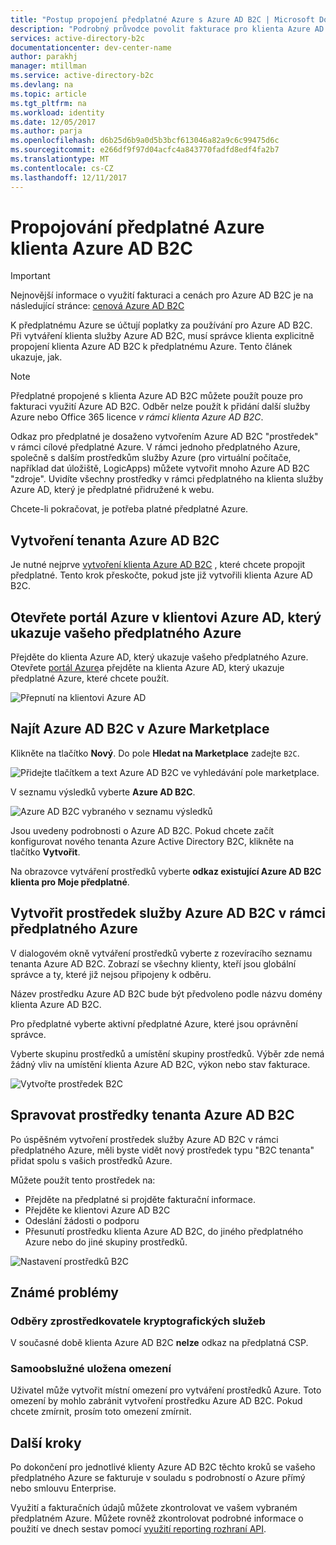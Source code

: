 ```yaml
---
title: "Postup propojení předplatné Azure s Azure AD B2C | Microsoft Docs"
description: "Podrobný průvodce povolit fakturace pro klienta Azure AD B2C do předplatného Azure."
services: active-directory-b2c
documentationcenter: dev-center-name
author: parakhj
manager: mtillman
ms.service: active-directory-b2c
ms.devlang: na
ms.topic: article
ms.tgt_pltfrm: na
ms.workload: identity
ms.date: 12/05/2017
ms.author: parja
ms.openlocfilehash: d6b25d6b9a0d5b3bcf613046a82a9c6c99475d6c
ms.sourcegitcommit: e266df9f97d04acfc4a843770fadfd8edf4fa2b7
ms.translationtype: MT
ms.contentlocale: cs-CZ
ms.lasthandoff: 12/11/2017
---
```

# <a name="linking-an-azure-subscription-to-an-azure-ad-b2c-tenant"></a>Propojování předplatné Azure klienta Azure AD B2C

> [!IMPORTANT]
> Nejnovější informace o využití fakturaci a cenách pro Azure AD B2C je na následující stránce: [cenová Azure AD B2C](https://azure.microsoft.com/pricing/details/active-directory-b2c/)

K předplatnému Azure se účtují poplatky za používání pro Azure AD B2C. Při vytváření klienta služby Azure AD B2C, musí správce klienta explicitně propojení klienta Azure AD B2C k předplatnému Azure. Tento článek ukazuje, jak.

> [!NOTE]
> Předplatné propojené s klienta Azure AD B2C můžete použít pouze pro fakturaci využití Azure AD B2C. Odběr nelze použít k přidání další služby Azure nebo Office 365 licence *v rámci klienta Azure AD B2C*.

 Odkaz pro předplatné je dosaženo vytvořením Azure AD B2C "prostředek" v rámci cílové předplatné Azure. V rámci jednoho předplatného Azure, společně s dalším prostředkům služby Azure (pro virtuální počítače, například dat úložiště, LogicApps) můžete vytvořit mnoho Azure AD B2C "zdroje". Uvidíte všechny prostředky v rámci předplatného na klienta služby Azure AD, který je předplatné přidružené k webu.

Chcete-li pokračovat, je potřeba platné předplatné Azure.

## <a name="create-an-azure-ad-b2c-tenant"></a>Vytvoření tenanta Azure AD B2C

Je nutné nejprve [vytvoření klienta Azure AD B2C](active-directory-b2c-get-started.md) , které chcete propojit předplatné. Tento krok přeskočte, pokud jste již vytvořili klienta Azure AD B2C.

## <a name="open-azure-portal-in-the-azure-ad-tenant-that-shows-your-azure-subscription"></a>Otevřete portál Azure v klientovi Azure AD, který ukazuje vašeho předplatného Azure

Přejděte do klienta Azure AD, který ukazuje vašeho předplatného Azure. Otevřete [portál Azure](https://portal.azure.com)a přejděte na klienta Azure AD, který ukazuje předplatné Azure, které chcete použít.

![Přepnutí na klientovi Azure AD](./media/active-directory-b2c-how-to-enable-billing/SelectAzureADTenant.png)

## <a name="find-azure-ad-b2c-in-the-azure-marketplace"></a>Najít Azure AD B2C v Azure Marketplace

Klikněte na tlačítko **Nový**. Do pole **Hledat na Marketplace** zadejte `B2C`.

![Přidejte tlačítkem a text Azure AD B2C ve vyhledávání pole marketplace.](../../includes/media/active-directory-b2c-create-tenant/find-azure-ad-b2c.png)

V seznamu výsledků vyberte **Azure AD B2C**.

![Azure AD B2C vybraného v seznamu výsledků](../../includes/media/active-directory-b2c-create-tenant/find-azure-ad-b2c-result.png)

Jsou uvedeny podrobnosti o Azure AD B2C. Pokud chcete začít konfigurovat nového tenanta Azure Active Directory B2C, klikněte na tlačítko **Vytvořit**.

Na obrazovce vytváření prostředků vyberte **odkaz existující Azure AD B2C klienta pro Moje předplatné**.

## <a name="create-an-azure-ad-b2c-resource-within-the-azure-subscription"></a>Vytvořit prostředek služby Azure AD B2C v rámci předplatného Azure

V dialogovém okně vytváření prostředků vyberte z rozevíracího seznamu tenanta Azure AD B2C. Zobrazí se všechny klienty, kteří jsou globální správce a ty, které již nejsou připojeny k odběru.

Název prostředku Azure AD B2C bude být předvoleno podle názvu domény klienta Azure AD B2C.

Pro předplatné vyberte aktivní předplatné Azure, které jsou oprávnění správce.

Vyberte skupinu prostředků a umístění skupiny prostředků. Výběr zde nemá žádný vliv na umístění klienta Azure AD B2C, výkon nebo stav fakturace.

![Vytvořte prostředek B2C](./media/active-directory-b2c-how-to-enable-billing/createresourceb2c.png)

## <a name="manage-your-azure-ad-b2c-tenent-resources"></a>Spravovat prostředky tenanta Azure AD B2C

Po úspěšném vytvoření prostředek služby Azure AD B2C v rámci předplatného Azure, měli byste vidět nový prostředek typu "B2C tenanta" přidat spolu s vašich prostředků Azure.

Můžete použít tento prostředek na:

- Přejděte na předplatné si projděte fakturační informace.
- Přejděte ke klientovi Azure AD B2C
- Odeslání žádosti o podporu
- Přesunutí prostředku klienta Azure AD B2C, do jiného předplatného Azure nebo do jiné skupiny prostředků.

![Nastavení prostředků B2C](./media/active-directory-b2c-how-to-enable-billing/b2cresourcesettings.png)

## <a name="known-issues"></a>Známé problémy

### <a name="csp-subscriptions"></a>Odběry zprostředkovatele kryptografických služeb

V současné době klienta Azure AD B2C **nelze** odkaz na předplatná CSP.

### <a name="self-imposed-restrictions"></a>Samoobslužné uložena omezení

Uživatel může vytvořit místní omezení pro vytváření prostředků Azure. Toto omezení by mohlo zabránit vytvoření prostředku Azure AD B2C. Pokud chcete zmírnit, prosím toto omezení zmírnit.

## <a name="next-steps"></a>Další kroky

Po dokončení pro jednotlivé klienty Azure AD B2C těchto kroků se vašeho předplatného Azure se fakturuje v souladu s podrobností o Azure přímý nebo smlouvu Enterprise.

Využití a fakturačních údajů můžete zkontrolovat ve vašem vybraném předplatném Azure. Můžete rovněž zkontrolovat podrobné informace o použití ve dnech sestav pomocí [využití reporting rozhraní API](active-directory-b2c-reference-usage-reporting-api.md).
